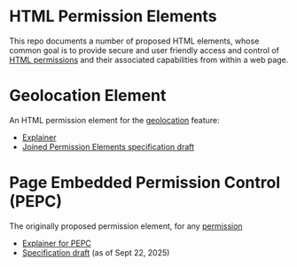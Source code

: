 # HTML Permission Elements

This repo documents a number of proposed HTML elements, whose common goal is
to provide secure and user friendly access and control of
[HTML permissions](https://www.w3.org/TR/permissions/) and their associated
capabilities from within a web page.

# Geolocation Element

An HTML permission element for the
[geolocation](https://www.w3.org/TR/geolocation/) feature:

* [Explainer](geolocation_explainer.md)
* [Joined Permission Elements specification draft](https://wicg.github.io/PEPC/permission-elements.html)

# Page Embedded Permission Control (PEPC)

The originally proposed permission element, for any
[permission](https://www.w3.org/TR/permissions/)

* [Explainer for PEPC](explainer.md)
* [Specification draft](https://wicg.github.io/PEPC/permission-element.html)
   (as of Sept 22, 2025)
